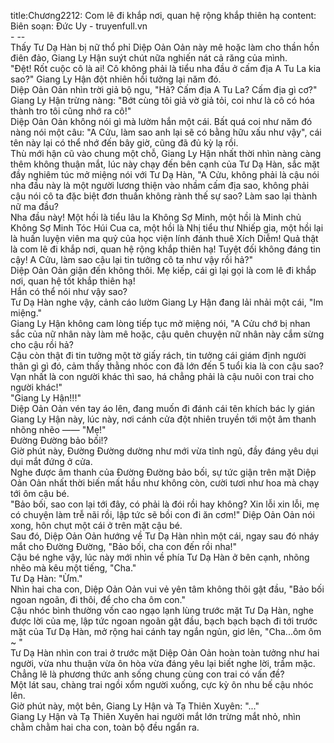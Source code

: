 title:Chương2212: Com lê đi khắp nơi, quan hệ rộng khắp thiên hạ
content:
Biên soạn: Đức Uy - truyenfull.vn<br>- --<br>Thấy Tư Dạ Hàn bị nữ thổ phỉ Diệp Oản Oản này mê hoặc làm cho thần hồn điên đảo, Giang Ly Hận suýt chút nữa nghiến nát cả răng của mình.<br>"Đệt! Rốt cuộc cô là ai! Cô không phải là tiểu nha đầu ở cấm địa A Tu La kia sao?" Giang Ly Hận đột nhiên hồi tưởng lại năm đó.<br>Diệp Oản Oản nhìn trời giả bộ ngu, "Hả? Cấm địa A Tu La? Cấm địa gì cơ?"<br>Giang Ly Hận trừng nàng: "Bớt cùng tôi giả vờ giả tỏi, coi như là cô có hóa thành tro tôi cũng nhớ ra cô!"<br>Diệp Oản Oản không nói gì mà lườm hắn một cái. Bất quá coi như năm đó nàng nói một câu: "A Cửu, làm sao anh lại sẽ có bằng hữu xấu như vậy", cái tên này lại có thể nhớ đến bây giờ, cũng đã đủ kỳ lạ rồi.<br>Thù mới hận cũ vào chung một chỗ, Giang Ly Hận nhất thời nhìn nàng càng thêm không thuận mắt, lúc này chạy đến bên cạnh của Tư Dạ Hàn, sắc mặt đầy nghiêm túc mở miệng nói với Tư Dạ Hàn, "A Cửu, không phải là cậu nói nha đầu này là một người lương thiện vào nhầm cấm địa sao, không phải cậu nói cô ta đặc biệt đơn thuần không rành thế sự sao? Làm sao lại thành nữ ma đầu?<br>Nha đầu này! Một hồi là tiểu lâu la Không Sợ Minh, một hồi là Minh chủ Không Sợ Minh Tóc Húi Cua ca, một hồi là Nhị tiểu thư Nhiếp gia, một hồi lại là huấn luyện viên ma quỷ của học viện lính đánh thuê Xích Diễm! Quả thật là com lê đi khắp nơi, quan hệ rộng khắp thiên hạ! Tuyệt đối không đáng tin cậy! A Cửu, làm sao cậu lại tin tưởng cô ta như vậy rồi hả?"<br>Diệp Oản Oản giận đến không thôi. Mẹ kiếp, cái gì lại gọi là com lê đi khắp nơi, quan hệ tốt khắp thiên hạ!<br>Hắn có thể nói như vậy sao?<br>Tư Dạ Hàn nghe vậy, cảnh cáo lườm Giang Ly Hận đang lải nhải một cái, "Im miệng."<br>Giang Ly Hận không cam lòng tiếp tục mở miệng nói, "A Cửu chớ bị nhan sắc của nữ nhân này làm mê hoặc, cậu quên chuyện nữ nhân này cắm sừng cho cậu rồi hả?<br>Cậu còn thật đi tin tưởng một tờ giấy rách, tin tưởng cái giám định người thân gì gì đó, cảm thấy thằng nhóc con đã lớn đến 5 tuổi kia là con cậu sao? Vạn nhất là con người khác thì sao, há chẳng phải là cậu nuôi con trai cho người khác!"<br>"Giang Ly Hận!!!"<br>Diệp Oản Oản vén tay áo lên, đang muốn đi đánh cái tên khích bác ly gián Giang Ly Hận này, lúc này, nơi cánh cửa đột nhiên truyền tới một âm thanh nhõng nhẽo —— "Mẹ!"<br>Đường Đường bảo bối!?<br>Giờ phút này, Đường Đường dường như mới vừa tỉnh ngủ, đầy đáng yêu dụi dụi mắt đứng ở cửa.<br>Nghe được âm thanh của Đường Đường bảo bối, sự tức giận trên mặt Diệp Oản Oản nhất thời biến mất hầu như không còn, cười tươi như hoa mà chạy tới ôm cậu bé.<br>"Bảo bối, sao con lại tới đây, có phải là đói rồi hay không? Xin lỗi xin lỗi, mẹ có chuyện làm trễ nãi rồi, lập tức sẽ bồi con đi ăn cơm!" Diệp Oản Oản nói xong, hôn chụt một cái ở trên mặt cậu bé.<br>Sau đó, Diệp Oản Oản hướng về Tư Dạ Hàn nhìn một cái, ngay sau đó nháy mắt cho Đường Đường, "Bảo bối, cha con đến rồi nha!"<br>Cậu bé nghe vậy, lúc này mới nhìn về phía Tư Dạ Hàn ở bên cạnh, nhõng nhẽo mà kêu một tiếng, "Cha."<br>Tư Dạ Hàn: "Ừm."<br>Nhìn hai cha con, Diệp Oản Oản vui vẻ yên tâm không thôi gật đầu, "Bảo bối ngoan ngoãn, đi thôi, để cho cha ôm con."<br>Cậu nhóc bình thường vốn cao ngạo lạnh lùng trước mặt Tư Dạ Hàn, nghe được lời của mẹ, lập tức ngoan ngoãn gật đầu, bạch bạch bạch đi tới trước mặt của Tư Dạ Hàn, mở rộng hai cánh tay ngắn ngủn, giơ lên, "Cha...ôm ôm ~ "<br>Tư Dạ Hàn nhìn con trai ở trước mặt Diệp Oản Oản hoàn toàn tưởng như hai người, vừa nhu thuận vừa ôn hòa vừa đáng yêu lại biết nghe lời, trầm mặc.<br>Chẳng lẽ là phương thức anh sống chung cùng con trai có vấn đề?<br>Một lát sau, chàng trai ngồi xổm người xuống, cực kỳ ôn nhu bế cậu nhóc lên.<br>Giờ phút này, một bên, Giang Ly Hận và Tạ Thiên Xuyên: "..."<br>Giang Ly Hận và Tạ Thiên Xuyên hai người mắt lớn trừng mắt nhỏ, nhìn chằm chằm hai cha con, toàn bộ đều ngẩn ra.